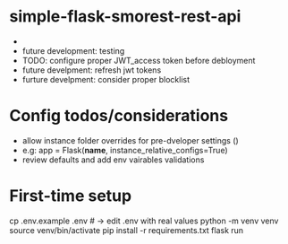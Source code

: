 # simple-flask-smorest-rest-api

- 
- future development: testing
- TODO: configure proper JWT_access token before debloyment
- future develpment: refresh jwt tokens
- furture develpment: consider proper blocklist
# Config todos/considerations
- allow instance folder overrides for pre-dveloper settings ()
- e.g: app = Flask(__name__, instance_relative_configs=True)
- review defaults and add env vairables validations
# First-time setup
cp .env.example .env      # → edit .env with real values
python -m venv venv
source venv/bin/activate
pip install -r requirements.txt
flask run
